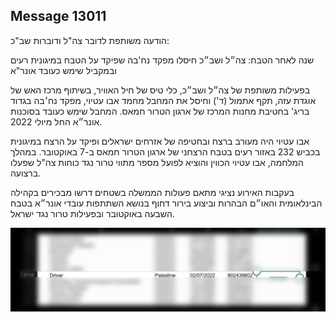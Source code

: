 ## Message 13011

הודעה משותפת לדובר צה"ל ודוברות שב"כ:

שנה לאחר הטבח: צה״ל ושב״כ חיסלו מפקד נח'בה שפיקד על הטבח במיגונית רעים ובמקביל שימש כעובד אונר"א

בפעילות משותפת של צה״ל ושב״כ, כלי טיס של חיל האוויר, בשיתוף מרכז האש של אוגדת עזה, תקף אתמול (ד') וחיסל את המחבל מחמד אבו עטיוי, מפקד נח׳בה בגדוד בריג' בחטיבת מחנות המרכז של ארגון הטרור חמאס. המחבל שימש כעובד בסוכנות אונר״א החל מיולי 2022. 

אבו עטיוי היה מעורב ברצח ובחטיפה של אזרחים ישראלים ופיקד על הרצח במיגונית בכביש 232 באזור רעים בטבח הרצחני של ארגון הטרור חמאס ב-7 באוקטובר. במהלך המלחמה, אבו עטיוי הכווין והוציא לפועל מספר מתווי טרור נגד כוחות צה"ל שפעלו ברצועה.

בעקבות האירוע נציגי מתאם פעולות הממשלה בשטחים דרשו מבכירים בקהילה הבינלאומית והאו״ם הבהרות וביצוע בירור דחוף בנושא השתתפות עובדי אונר״א בטבח השבעה באוקטובר ובפעילות טרור נגד ישראל.

![Photo](13011/13011_photo.jpg)
